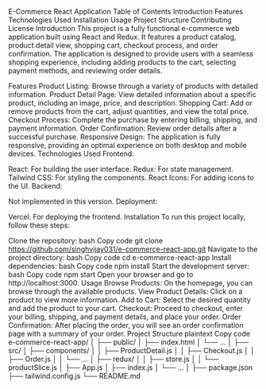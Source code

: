 E-Commerce React Application
Table of Contents
Introduction
Features
Technologies Used
Installation
Usage
Project Structure
Contributing
License
Introduction
This project is a fully functional e-commerce web application built using React and Redux. It features a product catalog, product detail view, shopping cart, checkout process, and order confirmation. The application is designed to provide users with a seamless shopping experience, including adding products to the cart, selecting payment methods, and reviewing order details.

Features
Product Listing: Browse through a variety of products with detailed information.
Product Detail Page: View detailed information about a specific product, including an image, price, and description.
Shopping Cart: Add or remove products from the cart, adjust quantities, and view the total price.
Checkout Process: Complete the purchase by entering billing, shipping, and payment information.
Order Confirmation: Review order details after a successful purchase.
Responsive Design: The application is fully responsive, providing an optimal experience on both desktop and mobile devices.
Technologies Used
Frontend:

React: For building the user interface.
Redux: For state management.
Tailwind CSS: For styling the components.
React Icons: For adding icons to the UI.
Backend:

Not implemented in this version.
Deployment:

Vercel: For deploying the frontend.
Installation
To run this project locally, follow these steps:

Clone the repository:
bash
Copy code
git clone https://github.com/singhvijay031/e-commerce-react-app.git
Navigate to the project directory:
bash
Copy code
cd e-commerce-react-app
Install dependencies:
bash
Copy code
npm install
Start the development server:
bash
Copy code
npm start
Open your browser and go to http://localhost:3000.
Usage
Browse Products: On the homepage, you can browse through the available products.
View Product Details: Click on a product to view more information.
Add to Cart: Select the desired quantity and add the product to your cart.
Checkout: Proceed to checkout, enter your billing, shipping, and payment details, and place your order.
Order Confirmation: After placing the order, you will see an order confirmation page with a summary of your order.
Project Structure
plaintext
Copy code
e-commerce-react-app/
│
├── public/
│ ├── index.html
│ └── ...
│
├── src/
│ ├── components/
│ │ ├── ProductDetail.js
│ │ ├── Checkout.js
│ │ ├── Order.js
│ │ └── ...
│ ├── redux/
│ │ ├── store.js
│ │ └── productSlice.js
│ ├── App.js
│ ├── index.js
│ └── ...
│
├── package.json
├── tailwind.config.js
└── README.md
